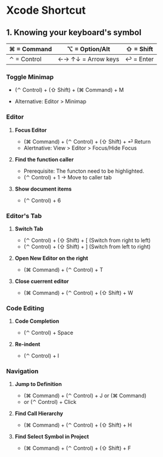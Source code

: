 # Xcode Shortcut

## 1. Knowing your keyboard's symbol

| ⌘ = Command | ⌥ = Option/Alt     | ⇧ = Shift |
|-------------|--------------------|-----------|
| ⌃ = Control | ←→ ↑↓ = Arrow keys | ↩ = Enter |

### Toggle Minimap
- (⌃ Control) + (⇧ Shift) + (⌘ Command) + M

- Alternative: Editor > Minimap

### Editor

1. **Focus Editor**
	- (⌘ Command) + (⌃ Control) + (⇧ Shift) + ⏎ Return
	- Alertnative: View > Editor > Focus/Hide Focus

2. **Find the function caller**
	- Prerequisite: The functon need to be highlighted.
	- (⌃ Control) + 1 -> Move to caller tab

3. **Show document items**
	- (⌃ Control) + 6

### Editor's Tab

1.  **Switch Tab**
	- (⌃ Control) + (⇧ Shift) + [ (Switch from right to left)
	- (⌃ Control) + (⇧ Shift) + ] (Switch from left to right)

2. **Open New Editor on the right**
	- (⌘ Command) + (⌃ Control) + T

3. **Close cuerrent editor**
	- (⌘ Command) + (⌃ Control) + (⇧ Shift) + W


### Code Editing
1. **Code Completion**
	- (⌃ Control) + Space

2. **Re-indent**
	- (⌃ Control) + I

### Navigation

1. **Jump to Definition**
	- (⌘ Command) + (⌃ Control) + J or (⌘ Command)
	- or  (⌃ Control) + Click

2. **Find Call Hierarchy**
	- (⌘ Command) + (⌃ Control) + (⇧ Shift) + H

3. **Find Select Symbol in Project**
	- (⌘ Command) + (⌃ Control) + (⇧ Shift) + F
